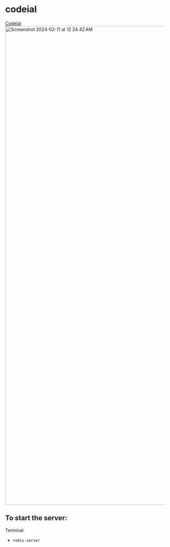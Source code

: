 # codeial
<a href="http://16.171.138.189">Codeial</a>
<img width="1514" alt="Screenshot 2024-02-11 at 12 24 42 AM" src="https://github.com/samvat7/codeial/assets/108258653/3f219945-54f8-41d7-bd63-5488f3f7c74f">

## To start the server:

Terminal:
- `redis-server`